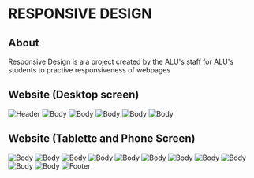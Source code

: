# RESPONSIVE DESIGN


## About

Responsive Design is a a project created by the ALU's staff for ALU's students to practive responsiveness of
webpages


## Website (Desktop screen)
![Header](./images/demo/1.png)
![Body](.//images/demo/2.png)
![Body](./images/demo/3.png)
![Body](./images/demo/4.png)
![Body](./images/demo/5.png)
![Body](./images/demo/6.png)


## Website (Tablette and Phone Screen)
![Body](./images/demo/7B.png)
![Body](./images/demo/8B.png)
![Body](./images/demo/9B.png)
![Body](./images/demo/10B.png)
![Body](./images/demo/11B.png)
![Body](./images/demo/12B.png)
![Body](./images/demo/13B.png)
![Body](./images/demo/14B.png)
![Body](./images/demo/15B.png)
![Body](./images/demo/16B.png)
![Body](./images/demo/17B.png)
![Footer](./images/demo/15B.png)